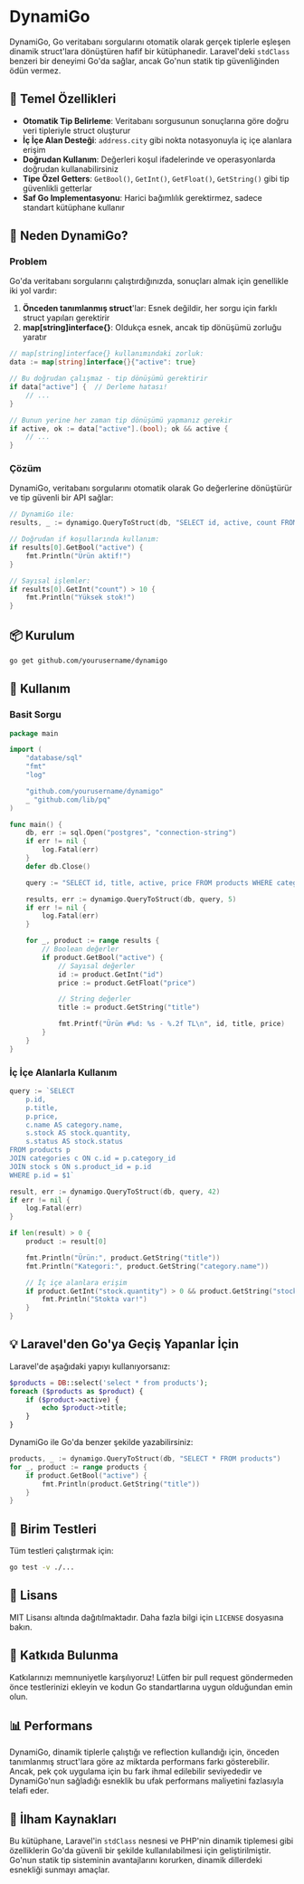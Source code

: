 # DynamiGo

DynamiGo, Go veritabanı sorgularını otomatik olarak gerçek tiplerle eşleşen dinamik struct'lara dönüştüren hafif bir kütüphanedir. Laravel'deki `stdClass` benzeri bir deneyimi Go'da sağlar, ancak Go'nun statik tip güvenliğinden ödün vermez.

## 🌟 Temel Özellikleri

- **Otomatik Tip Belirleme**: Veritabanı sorgusunun sonuçlarına göre doğru veri tipleriyle struct oluşturur
- **İç İçe Alan Desteği**: `address.city` gibi nokta notasyonuyla iç içe alanlara erişim
- **Doğrudan Kullanım**: Değerleri koşul ifadelerinde ve operasyonlarda doğrudan kullanabilirsiniz
- **Tipe Özel Getters**: `GetBool()`, `GetInt()`, `GetFloat()`, `GetString()` gibi tip güvenlikli getterlar
- **Saf Go Implementasyonu**: Harici bağımlılık gerektirmez, sadece standart kütüphane kullanır

## 🤔 Neden DynamiGo?

### Problem

Go'da veritabanı sorgularını çalıştırdığınızda, sonuçları almak için genellikle iki yol vardır:

1. **Önceden tanımlanmış struct**'lar: Esnek değildir, her sorgu için farklı struct yapıları gerektirir
2. **map[string]interface{}**: Oldukça esnek, ancak tip dönüşümü zorluğu yaratır

```go
// map[string]interface{} kullanımındaki zorluk:
data := map[string]interface{}{"active": true}

// Bu doğrudan çalışmaz - tip dönüşümü gerektirir
if data["active"] {  // Derleme hatası!
    // ...
}

// Bunun yerine her zaman tip dönüşümü yapmanız gerekir
if active, ok := data["active"].(bool); ok && active {
    // ...
}
```

### Çözüm

DynamiGo, veritabanı sorgularını otomatik olarak Go değerlerine dönüştürür ve tip güvenli bir API sağlar:

```go
// DynamiGo ile:
results, _ := dynamigo.QueryToStruct(db, "SELECT id, active, count FROM products")

// Doğrudan if koşullarında kullanım:
if results[0].GetBool("active") {
    fmt.Println("Ürün aktif!")
}

// Sayısal işlemler:
if results[0].GetInt("count") > 10 {
    fmt.Println("Yüksek stok!")
}
```

## 📦 Kurulum

```bash
go get github.com/yourusername/dynamigo
```

## 🚀 Kullanım

### Basit Sorgu

```go
package main

import (
    "database/sql"
    "fmt"
    "log"

    "github.com/yourusername/dynamigo"
    _ "github.com/lib/pq"
)

func main() {
    db, err := sql.Open("postgres", "connection-string")
    if err != nil {
        log.Fatal(err)
    }
    defer db.Close()

    query := "SELECT id, title, active, price FROM products WHERE category_id = $1"

    results, err := dynamigo.QueryToStruct(db, query, 5)
    if err != nil {
        log.Fatal(err)
    }

    for _, product := range results {
        // Boolean değerler
        if product.GetBool("active") {
            // Sayısal değerler
            id := product.GetInt("id")
            price := product.GetFloat("price")

            // String değerler
            title := product.GetString("title")

            fmt.Printf("Ürün #%d: %s - %.2f TL\n", id, title, price)
        }
    }
}
```

### İç İçe Alanlarla Kullanım

```go
query := `SELECT
    p.id,
    p.title,
    p.price,
    c.name AS category.name,
    s.stock AS stock.quantity,
    s.status AS stock.status
FROM products p
JOIN categories c ON c.id = p.category_id
JOIN stock s ON s.product_id = p.id
WHERE p.id = $1`

result, err := dynamigo.QueryToStruct(db, query, 42)
if err != nil {
    log.Fatal(err)
}

if len(result) > 0 {
    product := result[0]

    fmt.Println("Ürün:", product.GetString("title"))
    fmt.Println("Kategori:", product.GetString("category.name"))

    // İç içe alanlara erişim
    if product.GetInt("stock.quantity") > 0 && product.GetString("stock.status") == "available" {
        fmt.Println("Stokta var!")
    }
}
```

## 💡 Laravel'den Go'ya Geçiş Yapanlar İçin

Laravel'de aşağıdaki yapıyı kullanıyorsanız:

```php
$products = DB::select('select * from products');
foreach ($products as $product) {
    if ($product->active) {
        echo $product->title;
    }
}
```

DynamiGo ile Go'da benzer şekilde yazabilirsiniz:

```go
products, _ := dynamigo.QueryToStruct(db, "SELECT * FROM products")
for _, product := range products {
    if product.GetBool("active") {
        fmt.Println(product.GetString("title"))
    }
}
```

## 🧪 Birim Testleri

Tüm testleri çalıştırmak için:

```bash
go test -v ./...
```

## 📄 Lisans

MIT Lisansı altında dağıtılmaktadır. Daha fazla bilgi için `LICENSE` dosyasına bakın.

## 🤝 Katkıda Bulunma

Katkılarınızı memnuniyetle karşılıyoruz! Lütfen bir pull request göndermeden önce testlerinizi ekleyin ve kodun Go standartlarına uygun olduğundan emin olun.

## 📊 Performans

DynamiGo, dinamik tiplerle çalıştığı ve reflection kullandığı için, önceden tanımlanmış struct'lara göre az miktarda performans farkı gösterebilir. Ancak, pek çok uygulama için bu fark ihmal edilebilir seviyededir ve DynamiGo'nun sağladığı esneklik bu ufak performans maliyetini fazlasıyla telafi eder.

## 🙏 İlham Kaynakları

Bu kütüphane, Laravel'in `stdClass` nesnesi ve PHP'nin dinamik tiplemesi gibi özelliklerin Go'da güvenli bir şekilde kullanılabilmesi için geliştirilmiştir. Go'nun statik tip sisteminin avantajlarını korurken, dinamik dillerdeki esnekliği sunmayı amaçlar.
